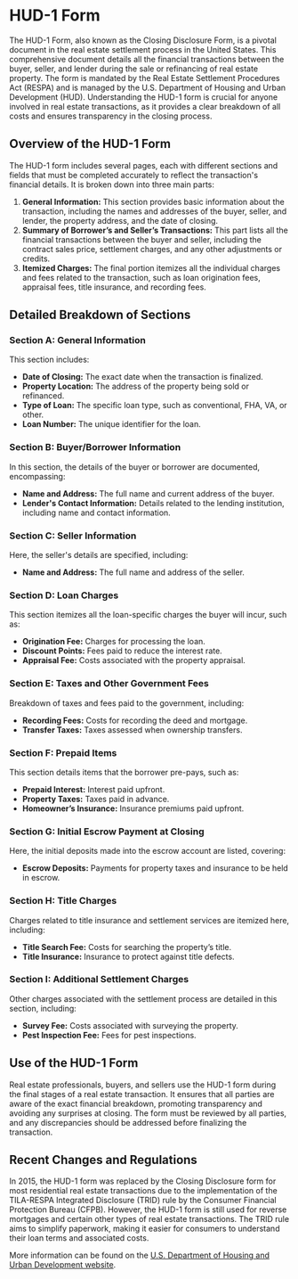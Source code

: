 # HUD-1 Form

The HUD-1 Form, also known as the Closing Disclosure Form, is a pivotal document in the real estate settlement process in the United States. This comprehensive document details all the financial transactions between the buyer, seller, and lender during the sale or refinancing of real estate property. The form is mandated by the Real Estate Settlement Procedures Act (RESPA) and is managed by the U.S. Department of Housing and Urban Development (HUD). Understanding the HUD-1 form is crucial for anyone involved in real estate transactions, as it provides a clear breakdown of all costs and ensures transparency in the closing process.

## Overview of the HUD-1 Form

The HUD-1 form includes several pages, each with different sections and fields that must be completed accurately to reflect the transaction's financial details. It is broken down into three main parts:

1. **General Information:** This section provides basic information about the transaction, including the names and addresses of the buyer, seller, and lender, the property address, and the date of closing.
2. **Summary of Borrower’s and Seller’s Transactions:** This part lists all the financial transactions between the buyer and seller, including the contract sales price, settlement charges, and any other adjustments or credits.
3. **Itemized Charges:** The final portion itemizes all the individual charges and fees related to the transaction, such as loan origination fees, appraisal fees, title insurance, and recording fees.

## Detailed Breakdown of Sections

### Section A: General Information

This section includes:
- **Date of Closing:** The exact date when the transaction is finalized.
- **Property Location:** The address of the property being sold or refinanced.
- **Type of Loan:** The specific loan type, such as conventional, FHA, VA, or other.
- **Loan Number:** The unique identifier for the loan.

### Section B: Buyer/Borrower Information

In this section, the details of the buyer or borrower are documented, encompassing:
- **Name and Address:** The full name and current address of the buyer.
- **Lender's Contact Information:** Details related to the lending institution, including name and contact information.

### Section C: Seller Information

Here, the seller's details are specified, including:
- **Name and Address:** The full name and address of the seller.

### Section D: Loan Charges

This section itemizes all the loan-specific charges the buyer will incur, such as:
- **Origination Fee:** Charges for processing the loan.
- **Discount Points:** Fees paid to reduce the interest rate.
- **Appraisal Fee:** Costs associated with the property appraisal.

### Section E: Taxes and Other Government Fees

Breakdown of taxes and fees paid to the government, including:
- **Recording Fees:** Costs for recording the deed and mortgage.
- **Transfer Taxes:** Taxes assessed when ownership transfers.

### Section F: Prepaid Items

This section details items that the borrower pre-pays, such as:
- **Prepaid Interest:** Interest paid upfront.
- **Property Taxes:** Taxes paid in advance.
- **Homeowner’s Insurance:** Insurance premiums paid upfront.

### Section G: Initial Escrow Payment at Closing

Here, the initial deposits made into the escrow account are listed, covering:
- **Escrow Deposits:** Payments for property taxes and insurance to be held in escrow.

### Section H: Title Charges

Charges related to title insurance and settlement services are itemized here, including:
- **Title Search Fee:** Costs for searching the property’s title.
- **Title Insurance:** Insurance to protect against title defects.

### Section I: Additional Settlement Charges

Other charges associated with the settlement process are detailed in this section, including:
- **Survey Fee:** Costs associated with surveying the property.
- **Pest Inspection Fee:** Fees for pest inspections.

## Use of the HUD-1 Form

Real estate professionals, buyers, and sellers use the HUD-1 form during the final stages of a real estate transaction. It ensures that all parties are aware of the exact financial breakdown, promoting transparency and avoiding any surprises at closing. The form must be reviewed by all parties, and any discrepancies should be addressed before finalizing the transaction.

## Recent Changes and Regulations

In 2015, the HUD-1 form was replaced by the Closing Disclosure form for most residential real estate transactions due to the implementation of the TILA-RESPA Integrated Disclosure (TRID) rule by the Consumer Financial Protection Bureau (CFPB). However, the HUD-1 form is still used for reverse mortgages and certain other types of real estate transactions. The TRID rule aims to simplify paperwork, making it easier for consumers to understand their loan terms and associated costs.

More information can be found on the [U.S. Department of Housing and Urban Development website](https://www.hud.gov/).